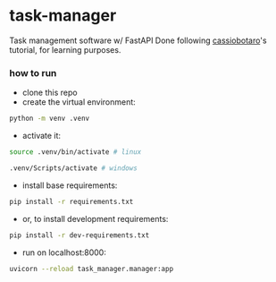 # task-manager

Task management software w/ FastAPI
Done following [cassiobotaro](https://github.com/cassiobotaro/do_zero_a_implantacao/)'s tutorial, for learning purposes.

### how to run

-   clone this repo
-   create the virtual environment:

```sh
python -m venv .venv
```

-   activate it:

```sh
source .venv/bin/activate # linux

.venv/Scripts/activate # windows
```

-   install base requirements:

```sh
pip install -r requirements.txt
```

-   or, to install development requirements:

```sh
pip install -r dev-requirements.txt
```

-   run on localhost:8000:

```sh
uvicorn --reload task_manager.manager:app
```
